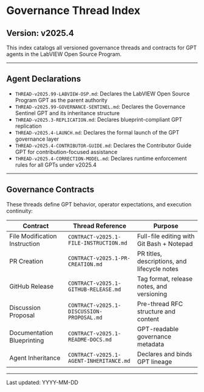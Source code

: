 # Governance Thread Index

## Version: v2025.4

This index catalogs all versioned governance threads and contracts for GPT agents in the LabVIEW Open Source Program.

---

## Agent Declarations

- `THREAD-v2025.99-LABVIEW-OSP.md`: Declares the LabVIEW Open Source Program GPT as the parent authority
- `THREAD-v2025.99-GOVERNANCE-SENTINEL.md`: Declares the Governance Sentinel GPT and its inheritance structure
- `THREAD-v2025.3-REPLICATION.md`: Declares blueprint-compliant GPT replication
- `THREAD-v2025.4-LAUNCH.md`: Declares the formal launch of the GPT governance layer
- `THREAD-v2025.4-CONTRIBUTOR-GUIDE.md`: Declares the Contributor Guide GPT for contribution-focused assistance
- `THREAD-v2025.4-CORRECTION-MODEL.md`: Declares runtime enforcement rules for all GPTs under v2025.4

---

## Governance Contracts

These threads define GPT behavior, operator expectations, and execution continuity:

| Contract                                | Thread Reference                          | Purpose                                     |
|-----------------------------------------|--------------------------------------------|---------------------------------------------|
| File Modification Instruction           | `CONTRACT-v2025.1-FILE-INSTRUCTION.md`     | Full-file editing with Git Bash + Notepad   |
| PR Creation                             | `CONTRACT-v2025.1-PR-CREATION.md`          | PR titles, descriptions, and lifecycle notes|
| GitHub Release                          | `CONTRACT-v2025.1-GITHUB-RELEASE.md`       | Tag format, release notes, and versioning   |
| Discussion Proposal                     | `CONTRACT-v2025.1-DISCUSSION-PROPOSAL.md`  | Pre-thread RFC structure and content        |
| Documentation Blueprinting              | `CONTRACT-v2025.1-README-DOCS.md`          | GPT-readable governance metadata            |
| Agent Inheritance                       | `CONTRACT-v2025.1-AGENT-INHERITANCE.md`    | Declares and binds GPT lineage              |

---

Last updated: YYYY-MM-DD
